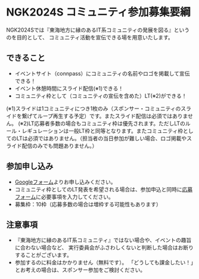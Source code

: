 # NGK2024S コミュニティ参加募集要綱

NGK2024Sでは『東海地方に縁のあるIT系コミュニティの発展を図る』というのを目的として、
コミュニティ活動を宣伝できる場を用意いたします。

## できること

* イベントサイト（connpass）にコミュニティの名前やロゴを掲載して宣伝できる！
* イベント休憩時間にスライド配信(※1)できる！
* コミュニティ枠として（コミュニティの宣伝を含めた）LT(※2)ができる！

(※1)スライドは1コミュニティにつき1枚のみ（スポンサー・コミュニティのスライドを繋げてループ再生する予定）です。またスライド配信は必須ではありません。
(※2)LT応募者多数の場合もコミュニティ枠は優先されます。ただしLTのルール・レギュレーションは一般LT枠と同等となります。またコミュニティ枠としてのLTは必須ではありません。（担当者の当日参加が難しい場合、ロゴ掲載やスライド配信のみでも問題ありません。）

## 参加申し込み

* [Googleフォーム](https://docs.google.com/forms/d/e/1FAIpQLSdqimfODkti3p3cQECCOwJT7YolDRiAUcbhWYTUwCIyHYtXEw/viewform)よりお申し込みください。
* コミュニティ枠としてのLT発表を希望される場合は、参加申込と同時に[応募フォーム](https://docs.google.com/forms/d/e/1FAIpQLSeXYWN2ixhT4ZMpjRUdO3PbGNXprqAIJS48YRkJ1fSIFAMQVw/viewform)に必要事項を入力してください。
* 募集枠：10枠（応募多数の場合は増枠する可能性もあります）

## 注意事項

* 『東海地方に縁のあるIT系コミュニティ』ではない場合や、イベントの趣旨に合わない場合など、
  実行委員会がふさわしくないと判断した場合はお断りすることがございます。
* 参加するのに料金はかかりません（無料です）。
  「どうしても課金したい！」とお考えの場合は、スポンサー参加をご検討ください。
